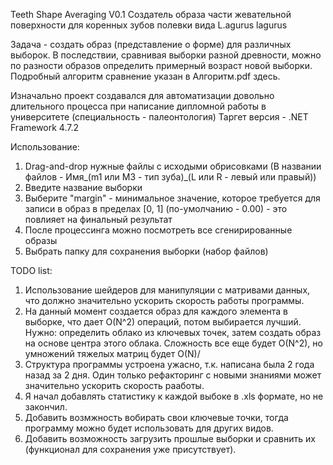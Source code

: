 Teeth Shape Averaging V0.1
Создатель образа части жевательной поверхности для коренных зубов полевки вида L.agurus lagurus

Задача - создать образ (представление о форме) для различных выборок.
В последствии, сравнивая выборки разной древности, можно по разности образов определить примерный возраст новой выборки.
Подробный алгоритм сравнение указан в Алгоритм.pdf здесь.

Изначально проект создавался для автоматизации довольно длительного процесса при написание дипломной работы в университете (специальность - палеонтология)
Таргет версия - .NET Framework 4.7.2

Использование:
1) Drag-and-drop нужные файлы с исходыми обрисовками (В названии файлов - Имя_(m1 или M3 - тип зуба)_(L или R - левый или правый))
2) Введите название выборки
3) Выберите "margin" - минимальное значение, которое требуется для записи в образ в пределах [0, 1] (по-умолчанию - 0.00) - это повлияет на финальный результат
3) После процессинга можно посмотреть все сгенирированные образы
4) Выбрать папку для сохранения выборки (набор файлов)

TODO list:
1) Использование шейдеров для манипуляции с матривами данных, что должно значительно ускорить скорость работы программы.
2) На данный момент создается образ для каждого элемента в выборке, что дает O(N^2) операций, потом выбирается лучший.
	Нужно: определить облако из ключевых точек, затем создать образ на основе центра этого облака.
	Сложность все еще будет O(N^2), но умножений тяжелых матриц будет O(N)/
3) Структура программы устроена ужасно, т.к. написана была 2 года назад за 2 дня.
	Один только рефакторинг с новыми знаниями может значительно ускорить скорость рааботы.
4) Я начал добавлять статистику к каждой выбоке в .xls формате, но не закончил.
5) Добавить возмжность вобирать свои ключевые точки, тогда программу можно будет использовать для других видов.
6) Добавить возможность загрузить прошлые выборки и сравнить их (функционал для сохранения уже присутствует).

